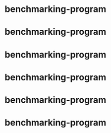 # benchmarking-program
# benchmarking-program
# benchmarking-program
# benchmarking-program
# benchmarking-program
# benchmarking-program
